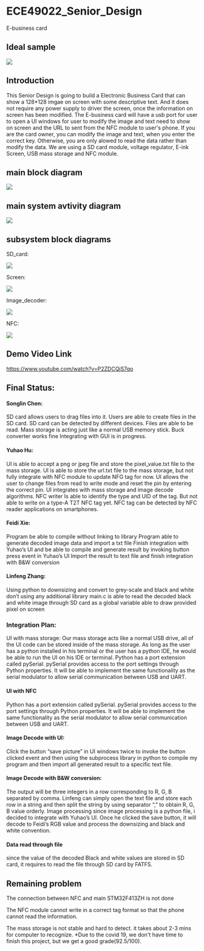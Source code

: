 # ECE49022_Senior_Design
E-business card

## Ideal sample

![](images/sample.jpg)

## Introduction
This Senior Design is going to build a Electronic Business Card that can show a 128*128 imgae on screen with some descriptive text.
And it does not require any power supply to driver the screen, once the information on screen has been modified. The E-business card
will have a usb port for user to open a UI windows for user to modify the image and text need to show on screen and the URL to sent
from the NFC module to user's phone. If you are the card owner, you can modify the image and text, when you enter the correct key. Otherwise,
you are only alowed to read the data rather than modify the data. We are using a SD card module, voltage regulator, E-ink Screen, USB mass storage
and NFC module.

## main block diagram
![](images/Main_block_diagram.png)

## main system avtivity diagram
![](images/system_activity_diagram.png)

## subsystem block diagrams

SD_card:

![](images/SD_card_block_diagram.png)

Screen:

![](images/screen_imageProcessing_block_diagram.png)

Image_decoder:

![](images/image_decoder.jpg)

NFC:

![](images/NFC_block_diagram.PNG)


## Demo Video Link

https://www.youtube.com/watch?v=P2ZDCQjS7qo


## Final Status: 
#### Songlin Chen:
SD card allows users to drag files into it.
Users are able to create files in the SD card. 
SD card can be detected by different devices. 
Files are able to be read. 
Mass storage is acting just like a normal USB memory stick.
Buck converter works fine
Integrating with GUI is in progress. 
#### Yuhao Hu:
UI is able to accept a png or jpeg file and store the pixel_value.txt file to the mass storage.
UI is able to store the url.txt file to the mass storage, but not fully integrate with NFC module to update NFG tag for now. 
 UI allows the user to change files from read to write mode and reset the pin by entering the correct pin.
UI integrates with mass storage and image decode algorithms. 
NFC writer Is able to identify the type and UID of the tag. But not able to write on a type-A T2T NFC tag yet. 
NFC tag can be detected by NFC reader applications on smartphones. 
#### Feidi Xie:
Program be able to compile without linking to library
Program able to generate decoded image data and import a txt file
Finish integration with Yuhao’s UI and be able to compile and generate result by invoking button press event in Yuhao’s UI
Import the result to text file and finish integration with B&W conversion
#### Linfeng Zhang:
Using python to downsizing and convert to grey-scale and black and white
don’t using any additional library
main.c is able to read the decoded black and white image through SD card as a global variable
able to draw provided pixel on screen

### Integration Plan:
UI with mass storage: 
Our mass storage acts like a normal USB drive, all of the UI code can be stored inside of the mass storage. As long as the user has a python installed in his terminal or the user has a python IDE, he would be able to run the UI on his IDE or terminal.
Python has a port extension called pySerial. pySerial provides access to the port settings through Python properties. It will be able to implement the same functionality as the serial modulator to allow serial communication between USB and UART. 


#### UI with NFC
Python has a port extension called pySerial. pySerial provides access to the port settings through Python properties. It will be able to implement the same functionality as the serial modulator to allow serial communication between USB and UART. 

#### Image Decode with UI:
Click the button “save picture” in UI windows twice to invoke the button clicked event and then using the subprocess library in python to compile my program and then import all generated result to a specific text file.


#### Image Decode with B&W conversion:
The output will be three integers in a row corresponding to R, G, B separated by comma. Linfeng can simply open the text file and store each row in a string and then split the string by using separator “,” to obtain R, G, B value orderly.
Image processing 
since image processing is a python file, i decided to integrate with Yuhao’s UI. Once he clicked the save button, it will decode to Feidi’s RGB value and process the downsizing and black and white convention.

#### Data read through file
since the value of the decoded Black and white values are stored in SD card, it requires to read the file through SD card by FATFS.


## Remaining problem
The connection between NFC and main STM32F413ZH is not done

The NFC module cannot write in a correct tag format so that the phone cannot read the information.

The mass storage is not stable and hard to detect. it takes about 2-3 mins for computer to recognize.
*Due to the covid 19, we don't have time to finish this project, but we get a good grade(92.5/100).
